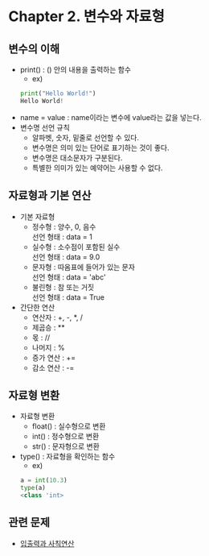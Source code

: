 # Chapter 2. 변수와 자료형

## 변수의 이해
- print() : () 안의 내용을 출력하는 함수
  - ex)<br>
  ```python
  print("Hello World!")
  Hello World!
  ```
- name = value : name이라는 변수에 value라는 값을 넣는다.
- 변수명 선언 규칙
  - 알파벳, 숫자, 밑줄로 선언할 수 있다.
  - 변수명은 의미 있는 단어로 표기하는 것이 좋다.
  - 변수명은 대소문자가 구분된다.
  - 특별한 의미가 있는 예약어는 사용할 수 없다.

## 자료형과 기본 연산
- 기본 자료형
  - 정수형 : 양수, 0, 음수<br>
선언 형태 : data = 1
  - 실수형 : 소수점이 포함된 실수<br>
선언 형태 : data = 9.0
  - 문자형 : 따옴표에 들어가 있는 문자<br>
선언 형태 : data = 'abc'
  - 불린형 : 참 또는 거짓<br>
선언 형태 : data = True
- 간단한 연산
  - 연산자 : +, -, *, /
  - 제곱승 : **
  - 몫 : //
  - 나머지 : %
  - 증가 연산 : +=
  - 감소 연산 : -=
  
## 자료형 변환
- 자료형 변환
  - float() : 실수형으로 변환
  - int() : 정수형으로 변환
  - str() : 문자형으로 변환
- type() : 자료형을 확인하는 함수
  - ex) <br>
   ```python
  a = int(10.3)
  type(a)
  <class 'int>
  ```

## 관련 문제
- [입출력과 사칙연산](https://www.acmicpc.net/step/1)
